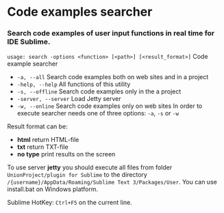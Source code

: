 # Code examples searcher
### Search code examples of user input functions in real time for IDE Sublime.

`usage: search -options <function> [<path>] [<result_format>]`
Code example searcher
 - `-a, --all`           Search code examples both on web sites and in a project
 - `-help, --help`       All functions of this utility
 - `-s, --offline`       Search code examples only in the a project
 - `-server, --server`   Load Jetty server
 - `-w, --online`        Search code examples only on web sites
In order to execute searcher needs one of three options: `-a`, `-s` or `-w`

Result format can be:
 - **html**        return HTML-file
 - **txt**         return TXT-file
 - **no type**     print results on the screen

To use server **jetty** you should execute all files from folder `UnionProject/plugin for Sublime`
to the directory `/{username}/AppData/Roaming/Sublime Text 3/Packages/User`.
You can use install.bat on Windows platform.

Sublime HotKey: `Ctrl+F5` on the current line.

